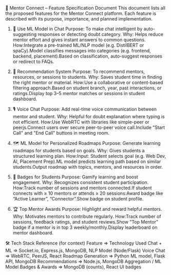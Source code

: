 🚀 Mentor Connect – Feature Specification Document
This document lists all the proposed features for the Mentor Connect platform. Each feature is described with its purpose, importance, and planned implementation.

1. 🎯 Use ML Model in Chat
Purpose: To make chat intelligent by auto-suggesting responses or detecting doubt category.
Why: Helps reduce mentor effort and gives instant answers to common questions.
How:Integrate a pre-trained ML/NLP model (e.g. DistilBERT or spaCy).Model classifies messages into categories (e.g. frontend, backend, placement).Based on classification, auto-suggest responses or redirect to FAQs.

2. 🤖 Recommendation System
Purpose: To recommend mentors, resources, or sessions to students.
Why: Saves student time in finding the right mentor or material.
How:Use a collaborative or content-based filtering approach.Based on student branch, year, past interactions, or ratings.Display top 3–5 mentor matches or sessions in student dashboard.

3. 🎙️ Voice Chat
Purpose: Add real-time voice communication between mentor and student.
Why: Helpful for doubt explanation where typing is not efficient.
How:Use WebRTC with libraries like simple-peer or peerjs.Connect users over secure peer-to-peer voice call.Include "Start Call" and "End Call" buttons in meeting room.

4. 🗺️ ML Model for Personalized Roadmaps
Purpose: Generate learning roadmaps for students based on goals.
Why: Gives students a structured learning plan.
How:Input: Student selects goal (e.g. Web Dev, AI, Placement Prep).ML model predicts learning path based on similar students.Output roadmap with topics, mentors, and resources in order.

5. 🏅 Badges for Students
Purpose: Gamify learning and boost engagement.
Why: Recognizes consistent student participation.
How:Track number of sessions and mentors connected.If student connects with ≥ 10 mentors or attends ≥ 20 sessions:Award badge like “Active Learner”, “Connector”.Show badge on student profile.

6. 🏆 Top Mentor Awards
Purpose: Highlight and reward helpful mentors.
Why: Motivates mentors to contribute regularly.
How:Track number of sessions, feedback ratings, and student reviews.Show "Top Mentor" badge if a mentor is in top 3 weekly/monthly.Display leaderboard on mentor dashboard.

🛠️ Tech Stack Reference (for context)
Feature	=> Technology Used
Chat + ML => Socket.io, Express.js, MongoDB, NLP Model (Node/Flask)
Voice Chat => WebRTC, PeerJS, React
Roadmap Generation =>	Python ML model, Flask API, MongoDB
Recommendations	=> Node.js, MongoDB Aggregation / ML Model
Badges & Awards => MongoDB (counts), React UI badges
